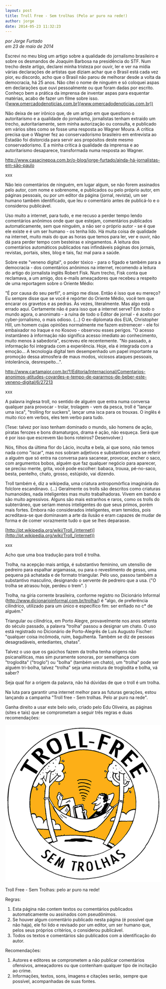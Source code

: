 ```yaml
---
layout: post
title: Troll Free - Sem trolhas (Pelo ar puro na rede!)
author: jorge
date: 2014-05-23 11:32:23
---
```

*por Jorge Furtado*\
*em 23 de maio de 2014*

Escrevi no meu blog um artigo sobre a qualidade do jornalismo brasileiro e sobre os desmandos de Joaquim Barbosa na presidência do STF. Num trecho deste artigo, declarei minha tristeza por ouvir, ler e ver na mídia várias declarações de artistas que diziam achar que o Brasil está cada vez pior, eu discordo, acho que o Brasil não parou de melhorar desde a volta da democracia, há 25 anos. Não citei o nome de ninguém e só coloquei aspas em declarações que ouvi pessoalmente ou que foram dadas por escrito. Conheço bem a prática da imprensa de inventar aspas para esquentar matérias, acabo de fazer um filme sobre isso. ([www.omercadodenoticias.com.br](www.omercadodenoticias.com.br))

Não deixa de ser irônico que, de um artigo em que questiono o autoritarismo e a qualidade do jornalismo, jornalistas tenham extraído um trecho, autoritariamente, sem minha autorização ou consulta, e publicado em vários sites como se fosse uma resposta ao Wagner Moura. A crítica precisa que o Wagner fez ao conservadorismo brasileiro em entrevista ao Estadão foi distorcida para servir aos propósitos deste mesmo conservadorismo. E a minha crítica à qualidade da imprensa e ao autoritarismo desaparece, transformada numa resposta ao Wagner.

<http://www.casacinepoa.com.br/o-blog/jorge-furtado/ainda-há-jornalistas-em-são-paulo>

xxx

Não leio comentários de ninguém, em lugar algum, se não forem assinados pelo autor, com nome e sobrenome, e publicados ou pelo próprio autor, em páginas pessoais, ou por um editor da página (jornal, revista), um ser humano também identificado, que leu o comentário antes de publicá-lo e o considerou publicável.

Uso muito a internet, para tudo, e me recuso a perder tempo lendo comentários anônimos onde quer que estejam, comentários publicados automaticamente, sem que ninguém, a não ser o próprio autor - se é que ele existe e é um ser humano - os tenha lido. Há muita coisa de qualidade na internet, muito mais do que as horas que temos para ler, ver e ouvir, não dá para perder tempo com besteiras e xingamentos. A leitura dos comentários automáticos publicados nas infindáveis páginas dos jornais, revistas, portais, sites, blog e tais, faz mal para a saúde.

Sobre este "veneno digital", o poder tóxico - para o fígado e também para a democracia - dos comentários anônimos na internet, recomendo a leitura do artigo do jornalista inglês Robert Fisk. Num trecho, Fisk conta que reclamava, a um amigo, dos e-mails ameaçadores que recebeu a respeito de uma reportagem sobre o Oriente Médio:

"É por causa do seu perfil", o amigo me disse. Então é isso que eu mereço? Eu sempre disse que se você é repórter do Oriente Médio, você tem que encarar os gravetos e as pedras. Às vezes, literalmente. Mas algo está errado aqui. Certamente não é para isso que a internet serve? Em todo o mundo agora, o anonimato - a ruína de todo o Editor de jornal - é aceito por cyber-jornalismo, o mais odioso.
(...) O ex-diplomata dos EUA, Christopher Hill, um homem cujas opiniões normalmente me fazem estremecer - ele foi embaixador no Iraque e no Kosovo - observou esses perigos. "O acesso instantâneo à informação não significa acesso imediato ao conhecimento, muito menos à sabedoria", escreveu ele recentemente. "No passado, a informação foi integrada com a experiência. Hoje, ela é integrada com a emoção... A tecnologia digital tem desempenhado um papel importante na promoção dessa atmosfera de maus modos, viciosos ataques pessoais, intolerância, desrespeito...".

http://www.cartamaior.com.br/?/Editoria/Internacional/Comentarios-anonimos-atitudes-covardes-e-tempo-de-pararmos-de-beber-este-veneno-digital/6/27213

xxx

A palavra inglesa troll, no sentido de alguém que entra numa conversa qualquer para provocar - trolar, trolagem - vem da pesca, troll é "lançar uma isca", "trolling for suckers", lançar uma isca para os trouxas. O inglês é muito rico em verbos, eles tem verbo para tudo.

(Tese: talvez por isso tenham dominado o mundo, são homens de ação, piratas ferozes e bons dramaturgos, drama é ação, não esqueça. Será que é por isso que escrevem tão bons roteiros? Desenvolver.)

Nós, filhos da última flor do Lácio, inculta e bela, ai que sono, não temos nada como "iscar", mas nos sobram adjetivos e substantivos para se referir a alguém que só entra na conversa para sacanear, provocar, encher o saco, com argumentos bobos, alguém que faz qualquer negócio para aparecer, se preciso mente, grita, você pode escolher: babaca, trouxa, pé-no-saco, besta, pentelho, chato, grosso, estúpido, vai dizendo.

Troll também é, diz a wikipedia, uma criatura antropomórfica imaginária do folclore escandinavo. (...) Geralmente os trolls são descritos como criaturas humanoides, nada inteligentes mas muito trabalhadoras. Vivem em bando e são muito agressivos. Alguns são mais estranhos e raros, como os trolls do subterrâneo, que seriam menos inteligentes do que seus primos, porém mais fortes. Embora não considerados inteligentes, eram temidos, pois acreditava-se que dominavam a arte da ilusão e eram capazes de mudar de forma e de comer vorazmente tudo o que se lhes deparasse.

[http://pt.wikipedia.org/wiki/Troll_(internet)](http://pt.wikipedia.org/wiki/Troll_(internet))

xxx

Acho que uma boa tradução para troll é trolha.

Trolha, na acepção mais antiga, é substantivo feminino, um utensílio de pedreiro para espalhar argamassa, ou para o revestimento de gesso, uma pequena pá achatada e de formato triangular. Pelo uso, passou também a substantivo masculino, designando o servente de pedreiro que a usa. ("O trolha se atrasou hoje, perdeu o trem". )

Trolha, na gíria corrente brasileira, conforme registro no Dicionário Informal (http://www.dicionarioinformal.com.br/trolha/) é "algo, de preferência cilíndrico, utilizado para um único e específico fim: ser enfiado no c* de alguém."

Triangular ou cilíndrica, em Porto Alegre, provavelmente nos anos setenta do século passado, a palavra "trolha" passou a designar um chato. O uso está registrado no Dicionário de Porto-Alegrês de Luis Augusto Fischer: "qualquer coisa incômoda, ruim, bagulhenta. Também se diz de pessoas desagradáveis, entediantes, chatas".

Talvez o uso que os gaúchos fazem da trolha tenha origens não psicanalíticas, mas sim puramente sonoras, por semelhança com "troglodita" ("troglo") ou "bolha" (também um chato), um "trolha" pode ser alguém tri-bolha, talvez "trolha" seja uma mistura de troglodita e bolha, vá saber?

Seja qual for a origem da palavra, não há dúvidas de que o troll é um trolha.

Na luta para garantir uma internet melhor para as futuras gerações, estou lançando a campanha "Troll free - Sem trolhas. Pelo ar puro na rede".

Ganha direito a usar este belo selo, criado pelo Edu Oliveira, as páginas (sites e tais) que se comprometam a seguir três regras e duas recomendações:



![](/uploads/trollfree3.jpg)

Troll Free - Sem Trolhas: pelo ar puro na rede!

Regras:

1. Esta página não contem textos ou comentários publicados automaticamente ou assinados com pseudônimos.
2. Se houver algum comentário publicado nesta página (é possível que não haja), ele foi lido e revisado por um editor, um ser humano que, pelos seus próprios critérios, o considerou publicável.
3. Todos os textos e comentários são publicados com a identificação do autor.

Recomendações:

1. Autores e editores se comprometem a não publicar comentários ofensivos, ameaçadores ou que contenham qualquer tipo de incitação ao crime.
2. Informações, textos, sons, imagens e citações serão, sempre que possível, acompanhadas de suas fontes.